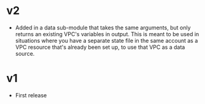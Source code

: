 # v2

* Added in a data sub-module that takes the same arguments, but only returns an
  existing VPC's variables in output.  This is meant to be used in situations
  where you have a separate state file in the same account as a VPC resource
  that's already been set up, to use that VPC as a data source.

# v1

* First release
